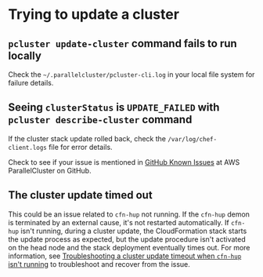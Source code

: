 # Trying to update a cluster<a name="troubleshooting-fc-v3-update-cluster"></a>

## `pcluster update-cluster` command fails to run locally<a name="update-cluster-failure-cli-v3"></a>

Check the `~/.parallelcluster/pcluster-cli.log` in your local file system for failure details\.

## Seeing `clusterStatus` is `UPDATE_FAILED` with `pcluster describe-cluster` command<a name="update-cluster-failure-v3"></a>

If the cluster stack update rolled back, check the `/var/log/chef-client.logs` file for error details\.

Check to see if your issue is mentioned in [GitHub Known Issues](https://github.com/aws/aws-parallelcluster/wiki) at AWS ParallelCluster on GitHub\.

## The cluster update timed out<a name="update-cluster-failure-timeout-v3"></a>

This could be an issue related to `cfn-hup` not running\. If the `cfn-hup` demon is terminated by an external cause, it's not restarted automatically\. If `cfn-hup` isn't running, during a cluster update, the CloudFormation stack starts the update process as expected, but the update procedure isn't activated on the head node and the stack deployment eventually times out\. For more information, see [Troubleshooting a cluster update timeout when `cfn-hup` isn't running](troubleshooting-v3-cluster-update-timeout.md) to troubleshoot and recover from the issue\.